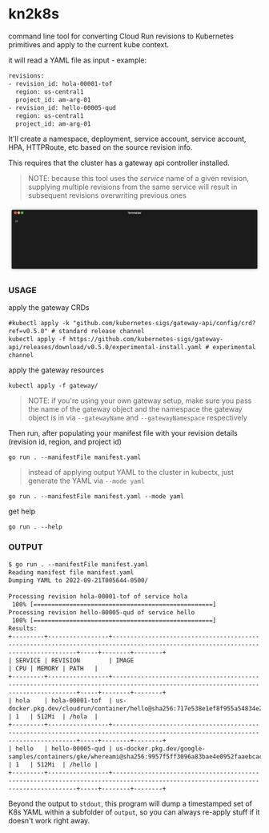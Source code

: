 # kn2k8s

command line tool for converting Cloud Run revisions to Kubernetes primitives and apply to the current kube context.

it will read a YAML file as input - example:

```
revisions:
- revision_id: hola-00001-tof
  region: us-central1
  project_id: am-arg-01
- revision_id: hello-00005-qud
  region: us-central1
  project_id: am-arg-01
```

It'll create a namespace, deployment, service account, service account, HPA, HTTPRoute, etc based on the source revision info.

This requires that the cluster has a gateway api controller installed.

>NOTE: because this tool uses the *service* name of a given revision, supplying multiple revisions from the same service will result in subsequent revisions overwriting previous ones

![](render1662782035098.gif)

### USAGE

apply the gateway CRDs

```
#kubectl apply -k "github.com/kubernetes-sigs/gateway-api/config/crd?ref=v0.5.0" # standard release channel
kubectl apply -f https://github.com/kubernetes-sigs/gateway-api/releases/download/v0.5.0/experimental-install.yaml # experimental channel
```

apply the gateway resources

```
kubectl apply -f gateway/
```

>NOTE: if you're using your own gateway setup, make sure you pass the name of the gateway object and the namespace the gateway object is in via `--gatewayName` and `--gatewayNamespace` respectively

Then run, after populating your manifest file with your revision details (revision id, region, and project id)

```
go run . --manifestFile manifest.yaml
```

> instead of applying output YAML to the cluster in kubectx, just generate the YAML via `--mode yaml`

```
go run . --manifestFile manifest.yaml --mode yaml
```

get help

```
go run . --help
```

### OUTPUT

```
$ go run . --manifestFile manifest.yaml
Reading manifest file manifest.yaml
Dumping YAML to 2022-09-21T005644-0500/

Processing revision hola-00001-tof of service hola
 100% [==================================================]         
Processing revision hello-00005-qud of service hello
 100% [==================================================]         
Results:
+---------+-----------------+----------------------------------------------------------------------------------------------------------------------------------+-----+--------+--------+
| SERVICE | REVISION        | IMAGE                                                                                                                            | CPU | MEMORY | PATH   |
+---------+-----------------+----------------------------------------------------------------------------------------------------------------------------------+-----+--------+--------+
| hola    | hola-00001-tof  | us-docker.pkg.dev/cloudrun/container/hello@sha256:717e538e1ef8f955a54834e213d080bde6a8b3513fcc406df0d5d5ed3ed2853b               | 1   | 512Mi  | /hola  |
+---------+-----------------+----------------------------------------------------------------------------------------------------------------------------------+-----+--------+--------+
| hello   | hello-00005-qud | us-docker.pkg.dev/google-samples/containers/gke/whereami@sha256:9957f5ff3096a83bae4e0952faaebcac740557e7fb2a642ed38bf5cb64c45795 | 1   | 512Mi  | /hello |
+---------+-----------------+----------------------------------------------------------------------------------------------------------------------------------+-----+--------+--------+
```

Beyond the output to `stdout`, this program will dump a timestamped set of K8s YAML within a subfolder of `output`, so you can always re-apply stuff if it doesn't work right away.